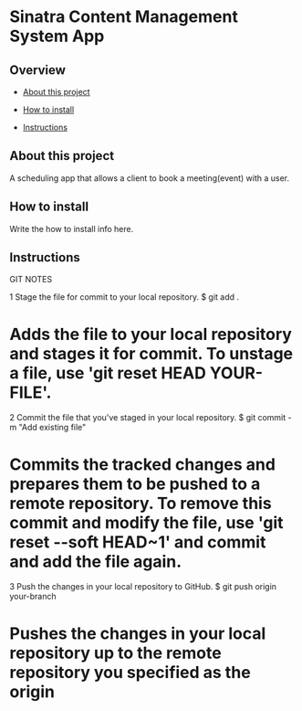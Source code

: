 # Sinatra Content Management System App

## Overview

- [About this project](#about)
- [How to install](#install)

- [Instructions](#instructions)



## <a id="about">About this project</a>
A scheduling app that allows a client to book a meeting(event) with a user.

## <a id="install">How to install</a>
Write the how to install info here.


## <a id="instructions">Instructions</a>


GIT NOTES

1 Stage the file for commit to your local repository.
$ git add .
# Adds the file to your local repository and stages it for commit. To unstage a file, use 'git reset HEAD YOUR-FILE'.

2 Commit the file that you've staged in your local repository.
$ git commit -m "Add existing file"
# Commits the tracked changes and prepares them to be pushed to a remote repository. To remove this commit and modify the file, use 'git reset --soft HEAD~1' and commit and add the file again.

3 Push the changes in your local repository to GitHub.
$ git push origin your-branch
# Pushes the changes in your local repository up to the remote repository you specified as the origin
